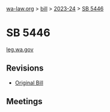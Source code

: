 [wa-law.org](/) > [bill](/bill/) > [2023-24](/bill/2023-24/) > [SB 5446](/bill/2023-24/sb/5446/)

# SB 5446
[leg.wa.gov](https://app.leg.wa.gov/billsummary?BillNumber=5446&Year=2023&Initiative=false)

## Revisions
* [Original Bill](1/)

## Meetings